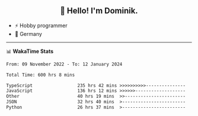 <h2 align="center">👋 Hello! I'm Dominik.</h2>

- ⚡ Hobby programmer
- 📍 Germany

---
📊 **WakaTime Stats**
<!--START_SECTION:waka-->

```txt
From: 09 November 2022 - To: 12 January 2024

Total Time: 600 hrs 8 mins

TypeScript                 235 hrs 42 mins >>>>>>>>>>---------------   39.27 %
JavaScript                 136 hrs 12 mins >>>>>>-------------------   22.70 %
Other                      40 hrs 19 mins  >>-----------------------   06.72 %
JSON                       32 hrs 40 mins  >------------------------   05.44 %
Python                     26 hrs 37 mins  >------------------------   04.44 %
```

<!--END_SECTION:waka-->
